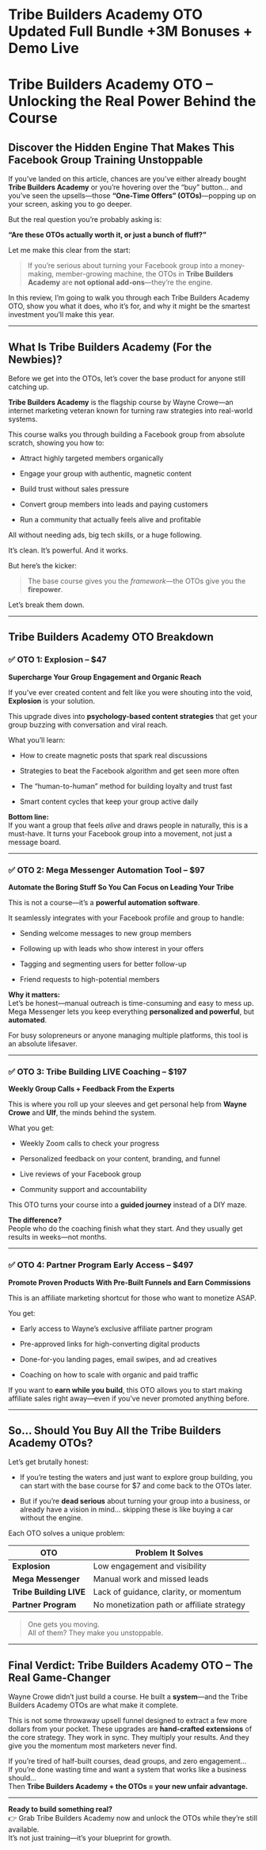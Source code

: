 # Tribe Builders Academy OTO Updated Full Bundle +3M Bonuses + Demo Live
<h1 class="" data-start="304" data-end="377">Tribe Builders Academy OTO – Unlocking the Real Power Behind the Course</h1>
<h2 class="" data-start="379" data-end="460">Discover the Hidden Engine That Makes This Facebook Group Training Unstoppable</h2>
<p class="" data-start="462" data-end="720">If you’ve landed on this article, chances are you’ve either already bought <strong data-start="537" data-end="563">Tribe Builders Academy</strong> or you’re hovering over the “buy” button… and you’ve seen the upsells—those <strong data-start="640" data-end="668">“One-Time Offers” (OTOs)</strong>—popping up on your screen, asking you to go deeper.</p>
<p class="" data-start="722" data-end="770">But the real question you’re probably asking is:</p>
<p class="" data-start="772" data-end="837"><strong data-start="772" data-end="837">“Are these OTOs actually worth it, or just a bunch of fluff?”</strong></p>
<p class="" data-start="839" data-end="877">Let me make this clear from the start:</p>

<blockquote data-start="879" data-end="1065">
<p class="" data-start="881" data-end="1065">If you’re serious about turning your Facebook group into a money-making, member-growing machine, the OTOs in <strong data-start="990" data-end="1016">Tribe Builders Academy</strong> are <strong data-start="1021" data-end="1045">not optional add-ons</strong>—they’re the engine.</p>
</blockquote>
<p class="" data-start="1067" data-end="1249">In this review, I’m going to walk you through each Tribe Builders Academy OTO, show you what it does, who it’s for, and why it might be the smartest investment you’ll make this year.</p>


<hr class="" data-start="1251" data-end="1254" />

<h2 class="" data-start="1256" data-end="1308">What Is Tribe Builders Academy (For the Newbies)?</h2>
<p class="" data-start="1310" data-end="1397">Before we get into the OTOs, let’s cover the base product for anyone still catching up.</p>
<p class="" data-start="1399" data-end="1551"><strong data-start="1399" data-end="1425">Tribe Builders Academy</strong> is the flagship course by Wayne Crowe—an internet marketing veteran known for turning raw strategies into real-world systems.</p>
<p class="" data-start="1553" data-end="1651">This course walks you through building a Facebook group from absolute scratch, showing you how to:</p>

<ul data-start="1653" data-end="1911">
 	<li class="" data-start="1653" data-end="1700">
<p class="" data-start="1655" data-end="1700">Attract highly targeted members organically</p>
</li>
 	<li class="" data-start="1701" data-end="1755">
<p class="" data-start="1703" data-end="1755">Engage your group with authentic, magnetic content</p>
</li>
 	<li class="" data-start="1756" data-end="1794">
<p class="" data-start="1758" data-end="1794">Build trust without sales pressure</p>
</li>
 	<li class="" data-start="1795" data-end="1852">
<p class="" data-start="1797" data-end="1852">Convert group members into leads and paying customers</p>
</li>
 	<li class="" data-start="1853" data-end="1911">
<p class="" data-start="1855" data-end="1911">Run a community that actually feels alive and profitable</p>
</li>
</ul>
<p class="" data-start="1913" data-end="1975">All without needing ads, big tech skills, or a huge following.</p>
<p class="" data-start="1977" data-end="2017">It’s clean. It’s powerful. And it works.</p>
<p class="" data-start="2019" data-end="2041">But here’s the kicker:</p>

<blockquote data-start="2043" data-end="2123">
<p class="" data-start="2045" data-end="2123">The base course gives you the <em data-start="2075" data-end="2086">framework</em>—the OTOs give you the <strong data-start="2109" data-end="2122">firepower</strong>.</p>
</blockquote>
<p class="" data-start="2125" data-end="2147">Let’s break them down.</p>


<hr class="" data-start="2149" data-end="2152" />

<h2 class="" data-start="2154" data-end="2193">Tribe Builders Academy OTO Breakdown</h2>
<h3 class="" data-start="2195" data-end="2229">✅ OTO 1: <strong data-start="2208" data-end="2221">Explosion</strong> – $47</h3>
<p class="" data-start="2230" data-end="2285"><strong data-start="2230" data-end="2285">Supercharge Your Group Engagement and Organic Reach</strong></p>
<p class="" data-start="2287" data-end="2396">If you’ve ever created content and felt like you were shouting into the void, <strong data-start="2365" data-end="2378">Explosion</strong> is your solution.</p>
<p class="" data-start="2398" data-end="2524">This upgrade dives into <strong data-start="2422" data-end="2461">psychology-based content strategies</strong> that get your group buzzing with conversation and viral reach.</p>
<p class="" data-start="2526" data-end="2544">What you’ll learn:</p>

<ul data-start="2546" data-end="2801">
 	<li class="" data-start="2546" data-end="2606">
<p class="" data-start="2548" data-end="2606">How to create magnetic posts that spark real discussions</p>
</li>
 	<li class="" data-start="2607" data-end="2676">
<p class="" data-start="2609" data-end="2676">Strategies to beat the Facebook algorithm and get seen more often</p>
</li>
 	<li class="" data-start="2677" data-end="2744">
<p class="" data-start="2679" data-end="2744">The “human-to-human” method for building loyalty and trust fast</p>
</li>
 	<li class="" data-start="2745" data-end="2801">
<p class="" data-start="2747" data-end="2801">Smart content cycles that keep your group active daily</p>
</li>
</ul>
<p class="" data-start="2803" data-end="2984"><strong data-start="2803" data-end="2819">Bottom line:</strong><br data-start="2819" data-end="2822" />If you want a group that feels <em data-start="2853" data-end="2860">alive</em> and draws people in naturally, this is a must-have. It turns your Facebook group into a movement, not just a message board.</p>


<hr class="" data-start="2986" data-end="2989" />

<h3 class="" data-start="2991" data-end="3046">✅ OTO 2: <strong data-start="3004" data-end="3038">Mega Messenger Automation Tool</strong> – $97</h3>
<p class="" data-start="3047" data-end="3115"><strong data-start="3047" data-end="3115">Automate the Boring Stuff So You Can Focus on Leading Your Tribe</strong></p>
<p class="" data-start="3117" data-end="3178">This is not a course—it’s a <strong data-start="3145" data-end="3177">powerful automation software</strong>.</p>
<p class="" data-start="3180" data-end="3252">It seamlessly integrates with your Facebook profile and group to handle:</p>

<ul data-start="3254" data-end="3462">
 	<li class="" data-start="3254" data-end="3303">
<p class="" data-start="3256" data-end="3303">Sending welcome messages to new group members</p>
</li>
 	<li class="" data-start="3304" data-end="3364">
<p class="" data-start="3306" data-end="3364">Following up with leads who show interest in your offers</p>
</li>
 	<li class="" data-start="3365" data-end="3418">
<p class="" data-start="3367" data-end="3418">Tagging and segmenting users for better follow-up</p>
</li>
 	<li class="" data-start="3419" data-end="3462">
<p class="" data-start="3421" data-end="3462">Friend requests to high-potential members</p>
</li>
</ul>
<p class="" data-start="3464" data-end="3646"><strong data-start="3464" data-end="3483">Why it matters:</strong><br data-start="3483" data-end="3486" />Let’s be honest—manual outreach is time-consuming and easy to mess up. Mega Messenger lets you keep everything <strong data-start="3597" data-end="3626">personalized and powerful</strong>, but <strong data-start="3632" data-end="3645">automated</strong>.</p>
<p class="" data-start="3648" data-end="3744">For busy solopreneurs or anyone managing multiple platforms, this tool is an absolute lifesaver.</p>


<hr class="" data-start="3746" data-end="3749" />

<h3 class="" data-start="3751" data-end="3805">✅ OTO 3: <strong data-start="3764" data-end="3796">Tribe Building LIVE Coaching</strong> – $197</h3>
<p class="" data-start="3806" data-end="3856"><strong data-start="3806" data-end="3856">Weekly Group Calls + Feedback From the Experts</strong></p>
<p class="" data-start="3858" data-end="3981">This is where you roll up your sleeves and get personal help from <strong data-start="3924" data-end="3939">Wayne Crowe</strong> and <strong data-start="3944" data-end="3951">Ulf</strong>, the minds behind the system.</p>
<p class="" data-start="3983" data-end="3996">What you get:</p>

<ul data-start="3998" data-end="4185">
 	<li class="" data-start="3998" data-end="4042">
<p class="" data-start="4000" data-end="4042">Weekly Zoom calls to check your progress</p>
</li>
 	<li class="" data-start="4043" data-end="4106">
<p class="" data-start="4045" data-end="4106">Personalized feedback on your content, branding, and funnel</p>
</li>
 	<li class="" data-start="4107" data-end="4146">
<p class="" data-start="4109" data-end="4146">Live reviews of your Facebook group</p>
</li>
 	<li class="" data-start="4147" data-end="4185">
<p class="" data-start="4149" data-end="4185">Community support and accountability</p>
</li>
</ul>
<p class="" data-start="4187" data-end="4262">This OTO turns your course into a <strong data-start="4221" data-end="4239">guided journey</strong> instead of a DIY maze.</p>
<p class="" data-start="4264" data-end="4386"><strong data-start="4264" data-end="4283">The difference?</strong><br data-start="4283" data-end="4286" />People who do the coaching finish what they start. And they usually get results in weeks—not months.</p>


<hr class="" data-start="4388" data-end="4391" />

<h3 class="" data-start="4393" data-end="4447">✅ OTO 4: <strong data-start="4406" data-end="4438">Partner Program Early Access</strong> – $497</h3>
<p class="" data-start="4448" data-end="4519"><strong data-start="4448" data-end="4519">Promote Proven Products With Pre-Built Funnels and Earn Commissions</strong></p>
<p class="" data-start="4521" data-end="4597">This is an affiliate marketing shortcut for those who want to monetize ASAP.</p>
<p class="" data-start="4599" data-end="4607">You get:</p>

<ul data-start="4609" data-end="4852">
 	<li class="" data-start="4609" data-end="4672">
<p class="" data-start="4611" data-end="4672">Early access to Wayne’s exclusive affiliate partner program</p>
</li>
 	<li class="" data-start="4673" data-end="4732">
<p class="" data-start="4675" data-end="4732">Pre-approved links for high-converting digital products</p>
</li>
 	<li class="" data-start="4733" data-end="4795">
<p class="" data-start="4735" data-end="4795">Done-for-you landing pages, email swipes, and ad creatives</p>
</li>
 	<li class="" data-start="4796" data-end="4852">
<p class="" data-start="4798" data-end="4852">Coaching on how to scale with organic and paid traffic</p>
</li>
</ul>
<p class="" data-start="4854" data-end="5004">If you want to <strong data-start="4869" data-end="4893">earn while you build</strong>, this OTO allows you to start making affiliate sales right away—even if you’ve never promoted anything before.</p>


<hr class="" data-start="5006" data-end="5009" />

<h2 class="" data-start="5011" data-end="5069">So… Should You Buy All the Tribe Builders Academy OTOs?</h2>
<p class="" data-start="5071" data-end="5097">Let’s get brutally honest:</p>

<ul data-start="5099" data-end="5412">
 	<li class="" data-start="5099" data-end="5247">
<p class="" data-start="5101" data-end="5247">If you’re testing the waters and just want to explore group building, you can start with the base course for $7 and come back to the OTOs later.</p>
</li>
 	<li class="" data-start="5248" data-end="5412">
<p class="" data-start="5250" data-end="5412">But if you’re <strong data-start="5264" data-end="5280">dead serious</strong> about turning your group into a business, or already have a vision in mind… skipping these is like buying a car without the engine.</p>
</li>
</ul>
<p class="" data-start="5414" data-end="5447">Each OTO solves a unique problem:</p>

<div class="_tableContainer_16hzy_1">
<div class="_tableWrapper_16hzy_14 group flex w-fit flex-col-reverse" tabindex="-1">
<table class="w-fit min-w-(--thread-content-width)" data-start="5449" data-end="5747">
<thead data-start="5449" data-end="5476">
<tr data-start="5449" data-end="5476">
<th data-start="5449" data-end="5455" data-col-size="sm">OTO</th>
<th data-start="5455" data-end="5476" data-col-size="md">Problem It Solves</th>
</tr>
</thead>
<tbody data-start="5506" data-end="5747">
<tr data-start="5506" data-end="5555">
<td data-start="5506" data-end="5522" data-col-size="sm"><strong data-start="5508" data-end="5521">Explosion</strong></td>
<td data-start="5522" data-end="5555" data-col-size="md">Low engagement and visibility</td>
</tr>
<tr data-start="5556" data-end="5609">
<td data-start="5556" data-end="5577" data-col-size="sm"><strong data-start="5558" data-end="5576">Mega Messenger</strong></td>
<td data-start="5577" data-end="5609" data-col-size="md">Manual work and missed leads</td>
</tr>
<tr data-start="5610" data-end="5678">
<td data-start="5610" data-end="5636" data-col-size="sm"><strong data-start="5612" data-end="5635">Tribe Building LIVE</strong></td>
<td data-start="5636" data-end="5678" data-col-size="md">Lack of guidance, clarity, or momentum</td>
</tr>
<tr data-start="5679" data-end="5747">
<td data-start="5679" data-end="5701" data-col-size="sm"><strong data-start="5681" data-end="5700">Partner Program</strong></td>
<td data-col-size="md" data-start="5701" data-end="5747">No monetization path or affiliate strategy</td>
</tr>
</tbody>
</table>
<div class="sticky end-(--thread-content-margin) h-0 self-end select-none">
<div class="absolute end-0 flex items-end"></div>
</div>
</div>
</div>
<blockquote data-start="5749" data-end="5815">
<p class="" data-start="5751" data-end="5815">One gets you moving.<br data-start="5771" data-end="5774" />All of them? They make you unstoppable.</p>
</blockquote>

<hr class="" data-start="5817" data-end="5820" />

<h2 class="" data-start="5822" data-end="5890">Final Verdict: Tribe Builders Academy OTO – The Real Game-Changer</h2>
<p class="" data-start="5892" data-end="6016">Wayne Crowe didn’t just build a course. He built a <strong data-start="5943" data-end="5953">system</strong>—and the Tribe Builders Academy OTOs are what make it complete.</p>
<p class="" data-start="6018" data-end="6289">This is not some throwaway upsell funnel designed to extract a few more dollars from your pocket. These upgrades are <strong data-start="6135" data-end="6162">hand-crafted extensions</strong> of the core strategy. They work in sync. They multiply your results. And they give you the momentum most marketers never find.</p>
<p class="" data-start="6291" data-end="6520">If you’re tired of half-built courses, dead groups, and zero engagement…<br data-start="6363" data-end="6366" />If you’re done wasting time and want a system that works like a business should…<br data-start="6446" data-end="6449" />Then <strong data-start="6454" data-end="6520">Tribe Builders Academy + the OTOs = your new unfair advantage.</strong></p>


<hr class="" data-start="6522" data-end="6525" />
<p class="" data-start="6527" data-end="6706"><strong data-start="6527" data-end="6561">Ready to build something real?</strong><br data-start="6561" data-end="6564" />👉 Grab Tribe Builders Academy now and unlock the OTOs while they’re still available.<br data-start="6649" data-end="6652" />It’s not just training—it’s your blueprint for growth.</p>
